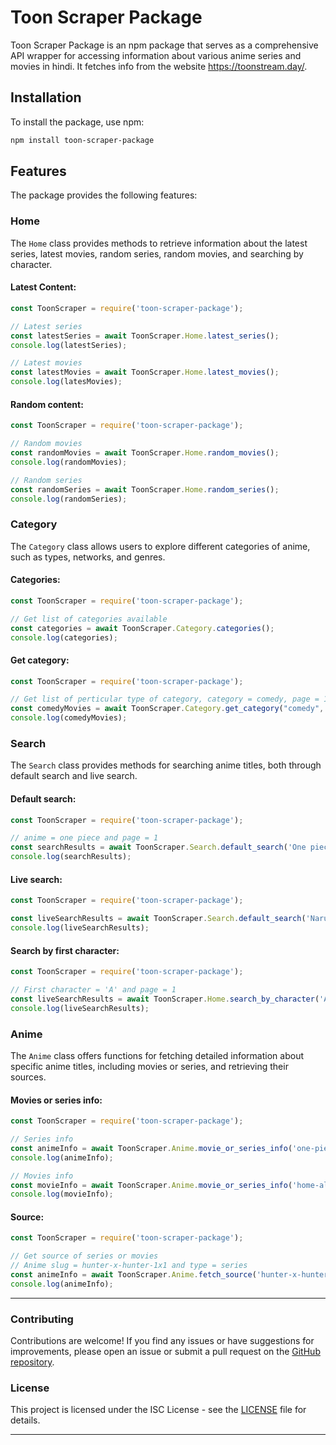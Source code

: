 # Toon Scraper Package

Toon Scraper Package is an npm package that serves as a comprehensive API wrapper for accessing information about various anime series and movies in hindi. It fetches info from the website https://toonstream.day/.

## Installation

To install the package, use npm:

```bash
npm install toon-scraper-package
```

## Features

The package provides the following features:

### Home

The `Home` class provides methods to retrieve information about the latest series, latest movies, random series, random movies, and searching by character.

#### Latest Content:

```javascript
const ToonScraper = require('toon-scraper-package');

// Latest series
const latestSeries = await ToonScraper.Home.latest_series();
console.log(latestSeries);

// Latest movies
const latestMovies = await ToonScraper.Home.latest_movies();
console.log(latesMovies);
```

#### Random content:

```javascript
const ToonScraper = require('toon-scraper-package');

// Random movies
const randomMovies = await ToonScraper.Home.random_movies();
console.log(randomMovies);

// Random series
const randomSeries = await ToonScraper.Home.random_series();
console.log(randomSeries);
```

### Category

The `Category` class allows users to explore different categories of anime, such as types, networks, and genres.

#### Categories:

```javascript
const ToonScraper = require('toon-scraper-package');

// Get list of categories available
const categories = await ToonScraper.Category.categories();
console.log(categories);
```

#### Get category:

```javascript
const ToonScraper = require('toon-scraper-package');

// Get list of perticular type of category, category = comedy, page = 1, type = movies or series
const comedyMovies = await ToonScraper.Category.get_category("comedy", 1, "movies");
console.log(comedyMovies);
```

### Search

The `Search` class provides methods for searching anime titles, both through default search and live search.

#### Default search:

```javascript
const ToonScraper = require('toon-scraper-package');

// anime = one piece and page = 1
const searchResults = await ToonScraper.Search.default_search('One piece', 1);
console.log(searchResults);
```

#### Live search:

```javascript
const ToonScraper = require('toon-scraper-package');

const liveSearchResults = await ToonScraper.Search.default_search('Naruto');
console.log(liveSearchResults);
```

#### Search by first character:

```javascript
const ToonScraper = require('toon-scraper-package');

// First character = 'A' and page = 1
const liveSearchResults = await ToonScraper.Home.search_by_character('A', 1);
console.log(liveSearchResults);
```

### Anime

The `Anime` class offers functions for fetching detailed information about specific anime titles, including movies or series, and retrieving their sources.

#### Movies or series info:

```javascript
const ToonScraper = require('toon-scraper-package');

// Series info
const animeInfo = await ToonScraper.Anime.movie_or_series_info('one-piece', 'series');
console.log(animeInfo);

// Movies info
const movieInfo = await ToonScraper.Anime.movie_or_series_info('home-alone', 'movies');
console.log(movieInfo);
```

#### Source:

```javascript
const ToonScraper = require('toon-scraper-package');

// Get source of series or movies
// Anime slug = hunter-x-hunter-1x1 and type = series
const animeInfo = await ToonScraper.Anime.fetch_source('hunter-x-hunter-1x1', 'series');
console.log(animeInfo);
```

---

### Contributing

Contributions are welcome! If you find any issues or have suggestions for improvements, please open an issue or submit a pull request on the [GitHub repository](https://github.com/Awesome-Tofu/toon-scraper-package/).

### License

This project is licensed under the ISC License - see the [LICENSE](https://opensource.org/license/isc-license-txt) file for details.

---